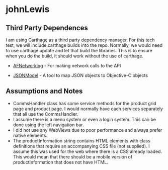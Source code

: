 # johnLewis
## Third Party Dependences
I am using [Carthage](https://github.com/Carthage/Carthage) as a third party dependency manager. For this tech test, we will include carthage builds into the repo. Normally, we would need to use carthage update and let that build the libraries. This is to ensure when you do the build, it should work without the use of carthage.

* [AFNetworking](https://github.com/AFNetworking/AFNetworking) - For making network calls to the API

* [JSONModel](https://github.com/jsonmodel/jsonmodel) - A tool to map JSON objects to Objective-C objects

## Assumptions and Notes
* CommsHandler class has some service methods for the product grid page and product page. I would normally have each services separately that all use the CommsHandler.
* I assume there is a menu system or even a login system. This can be done using the left navigation bar.
* I did not use any WebViews due to poor performance and always prefer native elements.
* The productInformation string contains HTML elements with class definitions that require an accompanying CSS file (not supplied). I assume this was used for the web where there is a CSS already loaded. This would mean that there should be a mobile version of productInformation that does not have HTML.
